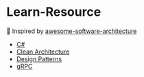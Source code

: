 # Learn-Resource

:1st_place_medal: Inspired by [awesome-software-architecture](https://github.com/mehdihadeli/awesome-software-architecture)

- [C#](https://github.com/MohammadAsgharian/Learn-Resource/blob/main/resources/languages/c-sharp.md)
- [Clean Architecture](https://github.com/MohammadAsgharian/Learn-Resource/blob/main/resources/architectures/clean-architecture.md)
- [Design Patterns](https://github.com/MohammadAsgharian/Learn-Resource/blob/main/resources/design-patterns/design-patterns.md)
- [gRPC](https://github.com/MohammadAsgharian/Learn-Resource/blob/main/resources/communication-protocol/gRPC.md)
